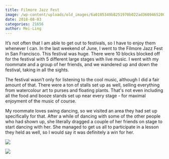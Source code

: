 ```yaml
---
title: Filmore Jazz Fest
image: /wp-content/uploads/old_images/6a0105349b8251970b022ad3609465200c.jpg
date: 2018-08-03
categories: 21656
author: Mei-Ling
---
```


It’s not often that I am able to get out to festivals, so I have to enjoy them whenever I can. In the last weekend of June, I went to the Filmore Jazz Fest in San Francisco. This festival was huge. There were 10 blocks blocked off for the festival with 5 different large stages with live music. I went with my roommate and a group of her friends, and we wandered up and down the festival, taking in all the sights.

The festival wasn’t only for listening to the cool music, although I did a fair amount of that. There were a ton of stalls set up as well, selling everything from watercolour art to purses and floating plants. That's not even including all the food and booze stands set up near every stage - for maximal enjoyment of the music of course.

My roommate loves swing dancing, so we visited an area they had set up specifically for that. After a while of dancing with some of the other people who had shown up, she literally dragged a couple of her friends on stage to start dancing with her. She managed to get us all to participate in a lesson they held as well, so I would say it was definitely a win for her.


![](/old_images/6a0105349b8251970b022ad3609469200c.jpg)

![](/old_images/6a0105349b8251970b022ad3609461200c.jpg)

